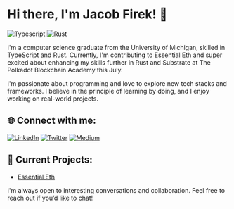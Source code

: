 # Hi there, I'm Jacob Firek! 👋

![Typescript](https://img.shields.io/badge/-TypeScript-007ACC?style=flat-square&logo=typescript&logoColor=white) ![Rust](https://img.shields.io/badge/-Rust-black?style=flat-square&logo=rust)

I'm a computer science graduate from the University of Michigan, skilled in TypeScript and Rust. Currently, I'm contributing to Essential Eth and super excited about enhancing my skills further in Rust and Substrate at The Polkadot Blockchain Academy this July. 

I'm passionate about programming and love to explore new tech stacks and frameworks. I believe in the principle of learning by doing, and I enjoy working on real-world projects.

## 🌐 Connect with me:

<a href="https://www.linkedin.com/in/jacob-firek-4423741b8/"><img alt="LinkedIn" src="https://img.shields.io/badge/LinkedIn-Jacob%20Firek-blue?style=flat-square&logo=linkedin"></a>
<a href="https://twitter.com/jacob_firek"><img alt="Twitter" src="https://img.shields.io/badge/Twitter-jacob_firek-blue?style=flat-square&logo=twitter"></a>
<a href="https://medium.com/@firekjt"><img alt="Medium" src="https://img.shields.io/badge/Medium-%40firekjt-lightgrey?style=flat-square&logo=medium"></a>

## 🚀 Current Projects:

- [Essential Eth](https://github.com/essential-eth) 

I'm always open to interesting conversations and collaboration. Feel free to reach out if you’d like to chat!


